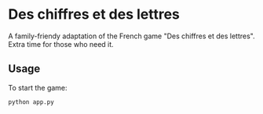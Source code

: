 # Des chiffres et des lettres

A family-friendy adaptation of the French game "Des chiffres et des lettres". Extra time for those who need it.

## Usage

To start the game: 
```
python app.py
```